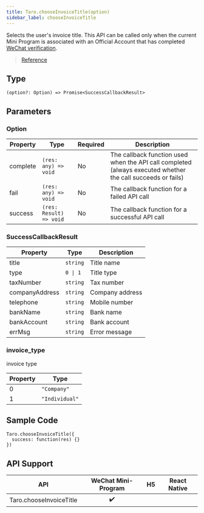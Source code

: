 ```yaml
---
title: Taro.chooseInvoiceTitle(option)
sidebar_label: chooseInvoiceTitle
---
```


Selects the user's invoice title. This API can be called only when the current Mini Program is associated with an Official Account that has completed [WeChat verification](https://developers.weixin.qq.com/doc/offiaccount/WeChat_Invoice/Quick_issuing/Access_Request.html).

> [Reference](https://developers.weixin.qq.com/miniprogram/en/dev/api/open-api/invoice/wx.chooseInvoiceTitle.html)

## Type

```tsx
(option?: Option) => Promise<SuccessCallbackResult>
```

## Parameters

### Option

<table>
  <thead>
    <tr>
      <th>Property</th>
      <th>Type</th>
      <th style={{ textAlign: "center"}}>Required</th>
      <th>Description</th>
    </tr>
  </thead>
  <tbody>
    <tr>
      <td>complete</td>
      <td><code>(res: any) =&gt; void</code></td>
      <td style={{ textAlign: "center"}}>No</td>
      <td>The callback function used when the API call completed (always executed whether the call succeeds or fails)</td>
    </tr>
    <tr>
      <td>fail</td>
      <td><code>(res: any) =&gt; void</code></td>
      <td style={{ textAlign: "center"}}>No</td>
      <td>The callback function for a failed API call</td>
    </tr>
    <tr>
      <td>success</td>
      <td><code>(res: Result) =&gt; void</code></td>
      <td style={{ textAlign: "center"}}>No</td>
      <td>The callback function for a successful API call</td>
    </tr>
  </tbody>
</table>

### SuccessCallbackResult

<table>
  <thead>
    <tr>
      <th>Property</th>
      <th>Type</th>
      <th>Description</th>
    </tr>
  </thead>
  <tbody>
    <tr>
      <td>title</td>
      <td><code>string</code></td>
      <td>Title name</td>
    </tr>
    <tr>
      <td>type</td>
      <td><code>0 | 1</code></td>
      <td>Title type</td>
    </tr>
    <tr>
      <td>taxNumber</td>
      <td><code>string</code></td>
      <td>Tax number</td>
    </tr>
    <tr>
      <td>companyAddress</td>
      <td><code>string</code></td>
      <td>Company address</td>
    </tr>
    <tr>
      <td>telephone</td>
      <td><code>string</code></td>
      <td>Mobile number</td>
    </tr>
    <tr>
      <td>bankName</td>
      <td><code>string</code></td>
      <td>Bank name</td>
    </tr>
    <tr>
      <td>bankAccount</td>
      <td><code>string</code></td>
      <td>Bank account</td>
    </tr>
    <tr>
      <td>errMsg</td>
      <td><code>string</code></td>
      <td>Error message</td>
    </tr>
  </tbody>
</table>

### invoice_type

invoice type

<table>
  <thead>
    <tr>
      <th>Property</th>
      <th>Type</th>
    </tr>
  </thead>
  <tbody>
    <tr>
      <td>0</td>
      <td><code>&quot;Company&quot;</code></td>
    </tr>
    <tr>
      <td>1</td>
      <td><code>&quot;Individual&quot;</code></td>
    </tr>
  </tbody>
</table>

## Sample Code

```tsx
Taro.chooseInvoiceTitle({
  success: function(res) {}
})
```

## API Support

| API | WeChat Mini-Program | H5 | React Native |
| :---: | :---: | :---: | :---: |
| Taro.chooseInvoiceTitle | ✔️ |  |  |
